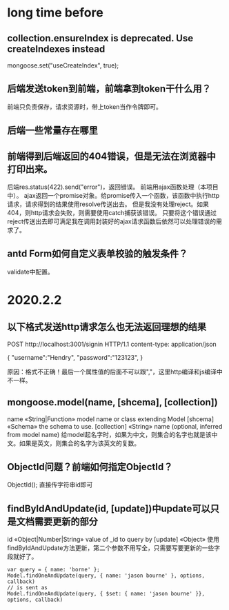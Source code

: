 # long time before
## collection.ensureIndex is deprecated. Use createIndexes instead
mongoose.set("useCreateIndex", true);

## 后端发送token到前端，前端拿到token干什么用？
前端只负责保存，请求资源时，带上token当作令牌即可。

## 后端一些常量存在哪里

## 前端得到后端返回的404错误，但是无法在浏览器中打印出来。
后端res.status(422).send("error")，返回错误。
前端用ajax函数处理（本项目中）。
ajax返回一个promise对象。给promise传入一个函数，该函数中执行http请求，请求得到的结果使用resolve传送出去。
但是我没有处理reject。如果404，则http请求会失败，则需要使用catch捕获该错误。
只要将这个错误通过reject传送出去即可满足我在调用封装好的ajax请求函数后依然可以处理错误的需求了。

## antd Form如何自定义表单校验的触发条件？
validate中配置。



# 2020.2.2

## 以下格式发送http请求怎么也无法返回理想的结果
POST http://localhost:3001/signin HTTP/1.1
content-type: application/json

{
    "username":"Hendry",
    "password":"123123",
}

原因：格式不正确！最后一个属性值的后面不可以跟","，这里http编译和js编译中不一样。


## mongoose.model(name, [shcema], [collection])
name «String|Function» model name or class extending Model
[shcema] «Schema» the schema to use.
[collection] «String» name (optional, inferred from model name)
给model起名字时，如果为中文，则集合的名字也就是该中文。如果是英文，则集合的名字为该英文的复数。


## ObjectId问题？前端如何指定ObjectId？
ObjectId(<String>);
直接传字符串id即可


## findByIdAndUpdate(id, [update])中update可以只是文档需要更新的部分
id «Object|Number|String» value of _id to query by
[update] «Object»
使用findByIdAndUpdate方法更新，第二个参数不用写全，只需要写要更新的一些字段就好了。
```
var query = { name: 'borne' };
Model.findOneAndUpdate(query, { name: 'jason bourne' }, options, callback)
// is sent as
Model.findOneAndUpdate(query, { $set: { name: 'jason bourne' }}, options, callback)
```





















